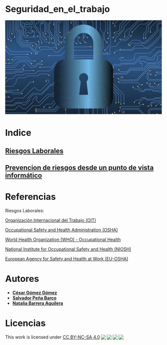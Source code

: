 # Seguridad_en_el_trabajo
![Seguridad en el Trabajo](/img/Seguridad_Informatica-1.jpg)
# Indice
## [Riesgos Laborales](Riesgos_laborales.md) 
## [Prevencion de riesgos desde un punto de vista informático](PrevencionRiesgos.md)

# Referencias 
Riesgos Laborales:

[Organización Internacional del Trabajo (OIT)](https://www.ilo.org/)

[Occupational Safety and Health Administration (OSHA)](https://www.osha.gov/)

[World Health Organization (WHO) - Occupational Health](https://www.who.int/occupational_health/en/)

[National Institute for Occupational Safety and Health (NIOSH)](https://www.cdc.gov/niosh/)

[European Agency for Safety and Health at Work (EU-OSHA)](https://osha.europa.eu/)

# Autores
* [**César Gómez Gómez**](https://github.com/CGoGomez)
* [**Salvador Peña Barco**](https://github.com/salvaa05)
* [**Natalia Barrera Aguilera**](https://github.com/Nathillas)

# Licencias 
<p xmlns:cc="http://creativecommons.org/ns#" >This work is licensed under <a href="http://creativecommons.org/licenses/by-nc-sa/4.0/?ref=chooser-v1" target="_blank" rel="license noopener noreferrer" style="display:inline-block;">CC BY-NC-SA 4.0<img style="height:22px!important;margin-left:3px;vertical-align:text-bottom;" src="https://mirrors.creativecommons.org/presskit/icons/cc.svg?ref=chooser-v1"><img style="height:22px!important;margin-left:3px;vertical-align:text-bottom;" src="https://mirrors.creativecommons.org/presskit/icons/by.svg?ref=chooser-v1"><img style="height:22px!important;margin-left:3px;vertical-align:text-bottom;" src="https://mirrors.creativecommons.org/presskit/icons/nc.svg?ref=chooser-v1"><img style="height:22px!important;margin-left:3px;vertical-align:text-bottom;" src="https://mirrors.creativecommons.org/presskit/icons/sa.svg?ref=chooser-v1"></a></p>
